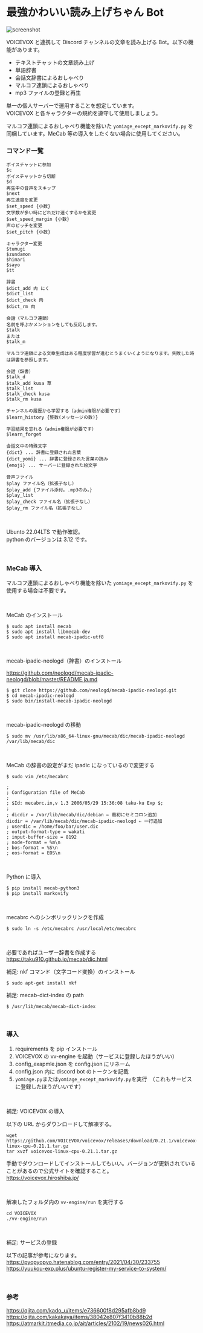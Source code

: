 # 最強かわいい読み上げちゃん Bot

![screenshot](assets/screenshot.png)

VOICEVOX と連携して Discord チャンネルの文章を読み上げる Bot。以下の機能があります。

-   テキストチャットの文章読み上げ
-   単語辞書
-   会話文辞書によるおしゃべり
-   マルコフ連鎖によるおしゃべり
-   mp3 ファイルの登録と再生

単一の個人サーバーで運用することを想定しています。\
VOICEVOX と各キャラクターの規約を遵守して使用しましょう。

マルコフ連鎖によるおしゃべり機能を除いた `yomiage_except_markovify.py` を同梱しています。MeCab 等の導入をしたくない場合に使用してください。

### コマンド一覧

```
ボイスチャットに参加
$c
ボイスチャットから切断
$d
再生中の音声をスキップ
$next
再生速度を変更
$set_speed {小数}
文字数が多い時にどれだけ速くするかを変更
$set_speed_margin {小数}
声のピッチを変更
$set_pitch {小数}

キャラクター変更
$tumugi
$zundamon
$himari
$sayo
$tt

辞書
$dict_add 肉 にく
$dict_list
$dict_check 肉
$dict_rm 肉

会話（マルコフ連鎖）
名前を呼ぶかメンションをしても反応します。
$talk
または
$talk_m

マルコフ連鎖による文章生成はある程度学習が進むとうまくいくようになります。失敗した時は辞書を参照します。

会話（辞書）
$talk_d
$talk_add kusa 草
$talk_list
$talk_check kusa
$talk_rm kusa

チャンネルの履歴から学習する（admin権限が必要です）
$learn_history {整数(メッセージの数)}

学習結果を忘れる（admin権限が必要です）
$learn_forget

会話文中の特殊文字
{dict} ... 辞書に登録された言葉
{dict_yomi} ... 辞書に登録された言葉の読み
{emoji} ... サーバーに登録された絵文字

音声ファイル
$play ファイル名（拡張子なし）
$play_add {ファイル添付。.mp3のみ。}
$play_list
$play_check ファイル名（拡張子なし）
$play_rm ファイル名（拡張子なし）
```

<br>

Ubunto 22.04LTS で動作確認。 \
python のバージョンは 3.12 です。

<br>

### MeCab 導入

マルコフ連鎖によるおしゃべり機能を除いた `yomiage_except_markovify.py` を使用する場合は不要です。

<br>

MeCab のインストール

```
$ sudo apt install mecab
$ sudo apt install libmecab-dev
$ sudo apt install mecab-ipadic-utf8
```

<br>

mecab-ipadic-neologd（辞書）のインストール

https://github.com/neologd/mecab-ipadic-neologd/blob/master/README.ja.md

```
$ git clone https://github.com/neologd/mecab-ipadic-neologd.git
$ cd mecab-ipadic-neologd
$ sudo bin/install-mecab-ipadic-neologd
```

<br>

mecab-ipadic-neologd の移動

```
$ sudo mv /usr/lib/x86_64-linux-gnu/mecab/dic/mecab-ipadic-neologd /var/lib/mecab/dic
```

<br>

MeCab の辞書の設定がまだ ipadic になっているので変更する

```
$ sudo vim /etc/mecabrc

;
; Configuration file of MeCab
;
; $Id: mecabrc.in,v 1.3 2006/05/29 15:36:08 taku-ku Exp $;
;
; dicdir = /var/lib/mecab/dic/debian ⇐ 最初にセミコロン追加
dicdir = /var/lib/mecab/dic/mecab-ipadic-neologd ⇐ 一行追加
; userdic = /home/foo/bar/user.dic
; output-format-type = wakati
; input-buffer-size = 8192
; node-format = %m\n
; bos-format = %S\n
; eos-format = EOS\n
```

<br>

Python に導入

```
$ pip install mecab-python3
$ pip install markovify
```

<br>

mecabrc へのシンボリックリンクを作成

```
$ sudo ln -s /etc/mecabrc /usr/local/etc/mecabrc
```

<br>

必要であればユーザー辞書を作成する
https://taku910.github.io/mecab/dic.html

補足: nkf コマンド（文字コード変換）のインストール

```
$ sudo apt-get install nkf
```

補足: mecab-dict-index の path

```
$ /usr/lib/mecab/mecab-dict-index
```

<br>

### 導入

1. requirements を pip インストール
2. VOICEVOX の vv-engine を起動（サービスに登録したほうがいい）
3. config_exapmle.json を config.json にリネーム
4. config.json 内に discord bot のトークンを記載
5. `yomiage.py`または`yomiage_except_markovify.py`を実行　（これもサービスに登録したほうがいいです）

<br>

補足: VOICEVOX の導入

以下の URL からダウンロードして解凍する。

```
wget https://github.com/VOICEVOX/voicevox/releases/download/0.21.1/voicevox-linux-cpu-0.21.1.tar.gz
tar xvzf voicevox-linux-cpu-0.21.1.tar.gz
```

手動でダウンロードしてインストールしてもいい。バージョンが更新されていることがあるので公式サイトを確認すること。 \
https://voicevox.hiroshiba.jp/

<br>

解凍したフォルダ内の `vv-engine/run` を実行する

```
cd VOICEVOX
./vv-engine/run
```

<br>

補足: サービスの登録

以下の記事が参考になります。
https://pyopyopyo.hatenablog.com/entry/2021/04/30/233755 \
https://yuukou-exp.plus/ubuntu-register-my-service-to-system/

<br>

### 参考

https://qiita.com/kado_u/items/e736600f8d295afb8bd9 \
https://qiita.com/kakakaya/items/38042e807f3410b88b2d \
https://atmarkit.itmedia.co.jp/ait/articles/2102/19/news026.html
